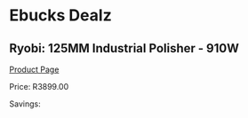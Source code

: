 
# Ebucks Dealz
## Ryobi: 125MM Industrial Polisher - 910W
[Product Page](https://www.ebucks.com/web/shop/productSelected.do?prodId=335335694&catId=336131693)

Price: R3899.00

Savings: 


	